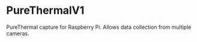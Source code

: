 # PureThermalV1
PureThermal capture for Raspberry Pi. Allows data collection from multiple cameras. 
